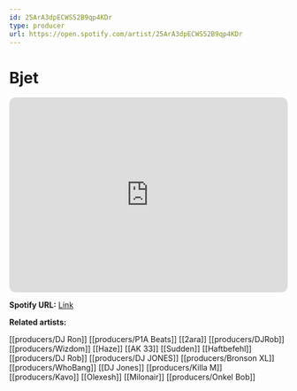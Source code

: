 ```yaml
---
id: 25ArA3dpECWS52B9qp4KDr
type: producer
url: https://open.spotify.com/artist/25ArA3dpECWS52B9qp4KDr
---
```

# Bjet

<iframe style="border-radius:12px" src="https://open.spotify.com/embed/artist/25ArA3dpECWS52B9qp4KDr" width="100%" height="352" frameBorder="0" allowfullscreen="" allow="autoplay; clipboard-write; encrypted-media; fullscreen; picture-in-picture" loading="lazy"></iframe>

**Spotify URL:** [Link](https://open.spotify.com/artist/25ArA3dpECWS52B9qp4KDr)

**Related artists:**

[[producers/DJ Ron]]
[[producers/P1A Beats]]
[[2ara]]
[[producers/DJRob]]
[[producers/Wizdom]]
[[Haze]]
[[AK 33]]
[[Sudden]]
[[Haftbefehl]]
[[producers/DJ Rob]]
[[producers/DJ JONES]]
[[producers/Bronson XL]]
[[producers/WhoBang]]
[[DJ Jones]]
[[producers/Killa M]]
[[producers/Kavo]]
[[Olexesh]]
[[Milonair]]
[[producers/Onkel Bob]]
